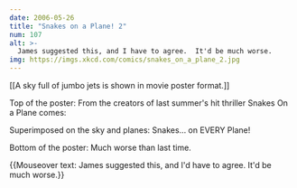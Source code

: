 ```yaml
---
date: 2006-05-26
title: "Snakes on a Plane! 2"
num: 107
alt: >-
  James suggested this, and I have to agree.  It'd be much worse.
img: https://imgs.xkcd.com/comics/snakes_on_a_plane_2.jpg
---
```

[[A sky full of jumbo jets is shown in movie poster format.]]

Top of the poster: From the creators of last summer's hit thriller Snakes On a Plane comes:

Superimposed on the sky and planes:  Snakes...  on EVERY Plane!

Bottom of the poster: Much worse than last time.

{{Mouseover text:  James suggested this, and I'd have to agree.  It'd be much worse.}}
